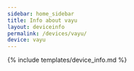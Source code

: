 ```yaml
---
sidebar: home_sidebar
title: Info about vayu
layout: deviceinfo
permalink: /devices/vayu/
device: vayu
---
```

{% include templates/device_info.md %}
